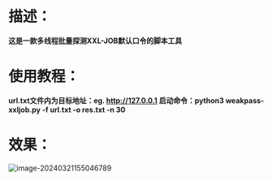 # 描述：

**这是一款多线程批量探测XXL-JOB默认口令的脚本工具**

# 使用教程：

**url.txt文件内为目标地址：eg. http://127.0.0.1**
**启动命令：python3 weakpass-xxljob.py -f url.txt -o res.txt -n 30**

# 效果：

![image-20240321155046789](C:\Users\Administrator\AppData\Roaming\Typora\typora-user-images\image-20240321155046789.png)
